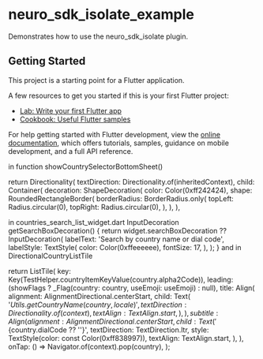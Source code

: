 # neuro_sdk_isolate_example

Demonstrates how to use the neuro_sdk_isolate plugin.

## Getting Started

This project is a starting point for a Flutter application.

A few resources to get you started if this is your first Flutter project:

- [Lab: Write your first Flutter app](https://docs.flutter.dev/get-started/codelab)
- [Cookbook: Useful Flutter samples](https://docs.flutter.dev/cookbook)

For help getting started with Flutter development, view the
[online documentation](https://docs.flutter.dev/), which offers tutorials,
samples, guidance on mobile development, and a full API reference.



in function showCountrySelectorBottomSheet()



 return Directionality(
                  textDirection: Directionality.of(inheritedContext),
                  child: Container(
                    decoration: ShapeDecoration(
                      color: Color(0xff242424),
                      shape: RoundedRectangleBorder(
                        borderRadius: BorderRadius.only(
                          topLeft: Radius.circular(0),
                          topRight: Radius.circular(0),
                        ),
                      ),
                    ),

in countries_search_list_widget.dart
                    InputDecoration getSearchBoxDecoration() {
    return widget.searchBoxDecoration ??
        InputDecoration(
          labelText: 'Search by country name or dial code',
          labelStyle: TextStyle(
            color: Color(0xffeeeeee),
            fontSize: 17,
          ),
        );
  }
and in DirectionalCountryListTile

 return ListTile(
      key: Key(TestHelper.countryItemKeyValue(country.alpha2Code)),
      leading: (showFlags ? _Flag(country: country, useEmoji: useEmoji) : null),
      title: Align(
        alignment: AlignmentDirectional.centerStart,
        child: Text(
          '${Utils.getCountryName(country, locale)}',
          textDirection: Directionality.of(context),
          textAlign: TextAlign.start,
        ),
      ),
      subtitle: Align(
        alignment: AlignmentDirectional.centerStart,
        child: Text(
          '${country.dialCode ?? ''}',
          textDirection: TextDirection.ltr,
          style: TextStyle(color: const Color(0xff838997)),
          textAlign: TextAlign.start,
        ),
      ),
      onTap: () => Navigator.of(context).pop(country),
    );
    